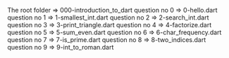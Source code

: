 The root folder => 000-introduction_to_dart
question no 0 => 0-hello.dart
question no 1 => 1-smallest_int.dart
question no 2 => 2-search_int.dart
question no 3 => 3-print_triangle.dart
question no 4 => 4-factorize.dart
question no 5 => 5-sum_even.dart
question no 6 => 6-char_frequency.dart
question no 7 => 7-is_prime.dart
question no 8 => 8-two_indices.dart
question no 9 => 9-int_to_roman.dart
